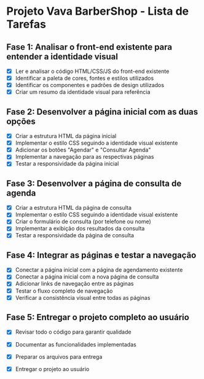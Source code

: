 # Projeto Vava BarberShop - Lista de Tarefas

## Fase 1: Analisar o front-end existente para entender a identidade visual
- [x] Ler e analisar o código HTML/CSS/JS do front-end existente
- [x] Identificar a paleta de cores, fontes e estilos utilizados
- [x] Identificar os componentes e padrões de design utilizados
- [x] Criar um resumo da identidade visual para referência

## Fase 2: Desenvolver a página inicial com as duas opções
- [x] Criar a estrutura HTML da página inicial
- [x] Implementar o estilo CSS seguindo a identidade visual existente
- [x] Adicionar os botões "Agendar" e "Consultar Agenda"
- [x] Implementar a navegação para as respectivas páginas
- [x] Testar a responsividade da página inicial

## Fase 3: Desenvolver a página de consulta de agenda
- [x] Criar a estrutura HTML da página de consulta
- [x] Implementar o estilo CSS seguindo a identidade visual existente
- [x] Criar o formulário de consulta (por telefone ou nome)
- [x] Implementar a exibição dos resultados da consulta
- [x] Testar a responsividade da página de consulta

## Fase 4: Integrar as páginas e testar a navegação
- [x] Conectar a página inicial com a página de agendamento existente
- [x] Conectar a página inicial com a nova página de consulta
- [x] Adicionar links de navegação entre as páginas
- [x] Testar o fluxo completo de navegação
- [x] Verificar a consistência visual entre todas as páginas

## Fase 5: Entregar o projeto completo ao usuário
- [x] Revisar todo o código para garantir qualidade
- [x] Documentar as funcionalidades implementadas
- [x] Preparar os arquivos para entrega
- [x] Entregar o projeto ao usuário

